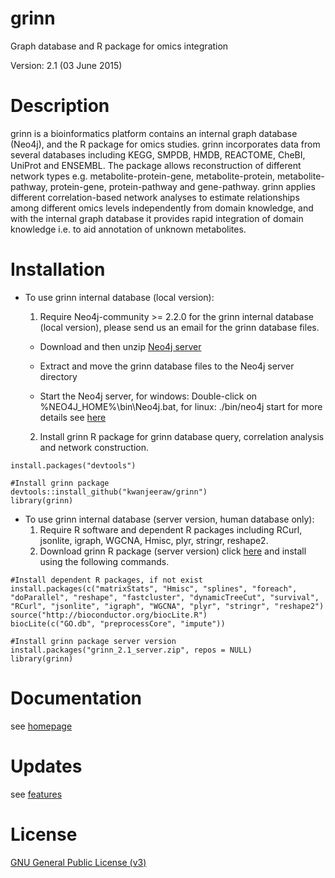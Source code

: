 # grinn
Graph database and R package for omics integration

Version: 2.1 (03 June 2015)

Description
=========
grinn is a bioinformatics platform contains an internal graph database (Neo4j), and the R package for omics studies.
grinn incorporates data from several databases including KEGG, SMPDB, HMDB, REACTOME, CheBI, UniProt and ENSEMBL.
The package allows reconstruction of different network types e.g. metabolite-protein-gene, metabolite-protein, metabolite-pathway, protein-gene, protein-pathway and gene-pathway.
grinn applies different correlation-based network analyses to estimate relationships among different omics levels independently from domain knowledge, and with the internal graph database it provides rapid integration of domain knowledge i.e. to aid annotation of unknown metabolites.

Installation
=========
* To use grinn internal database (local version):
  1. Require Neo4j-community >= 2.2.0 for the grinn internal database (local version), please send us an email for the grinn database files.

    - Download and then unzip [Neo4j server](http://neo4j.com/download/)

    - Extract and move the grinn database files to the Neo4j server directory

    - Start the Neo4j server, for windows: Double-click on %NEO4J_HOME%\bin\Neo4j.bat, for linux: ./bin/neo4j start 
for more details see [here](http://neo4j.com/docs/stable/server-installation.html)  
  2. Install grinn R package for grinn database query, correlation analysis and network construction.
```
install.packages("devtools")

#Install grinn package
devtools::install_github("kwanjeeraw/grinn")
library(grinn)
```
* To use grinn internal database (server version, human database only):
  1. Require R software and dependent R packages including RCurl, jsonlite, igraph, WGCNA, Hmisc, plyr, stringr, reshape2.
  2. Download grinn R package (server version) click [here](http://kwanjeeraw.github.io/grinn/extra/grinn_2.1_server.zip) and install using the following commands.
```
#Install dependent R packages, if not exist
install.packages(c("matrixStats", "Hmisc", "splines", "foreach", "doParallel", "reshape", "fastcluster", "dynamicTreeCut", "survival", "RCurl", "jsonlite", "igraph", "WGCNA", "plyr", "stringr", "reshape2") 
source("http://bioconductor.org/biocLite.R") 
biocLite(c("GO.db", "preprocessCore", "impute"))

#Install grinn package server version
install.packages("grinn_2.1_server.zip", repos = NULL)
library(grinn)
```

Documentation
=========
see [homepage](http://kwanjeeraw.github.io/grinn/)

Updates
=========
see [features](NEWS.md)

License
=========
[GNU General Public License (v3)](https://github.com/kwanjeeraw/grinn/blob/master/LICENSE)
